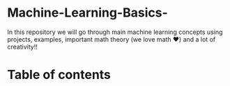 # Machine-Learning-Basics-
In this repository we will go through main machine learning concepts using projects, examples, important math theory (we love math ❤️) and a lot of creativity!!

# Table of contents
